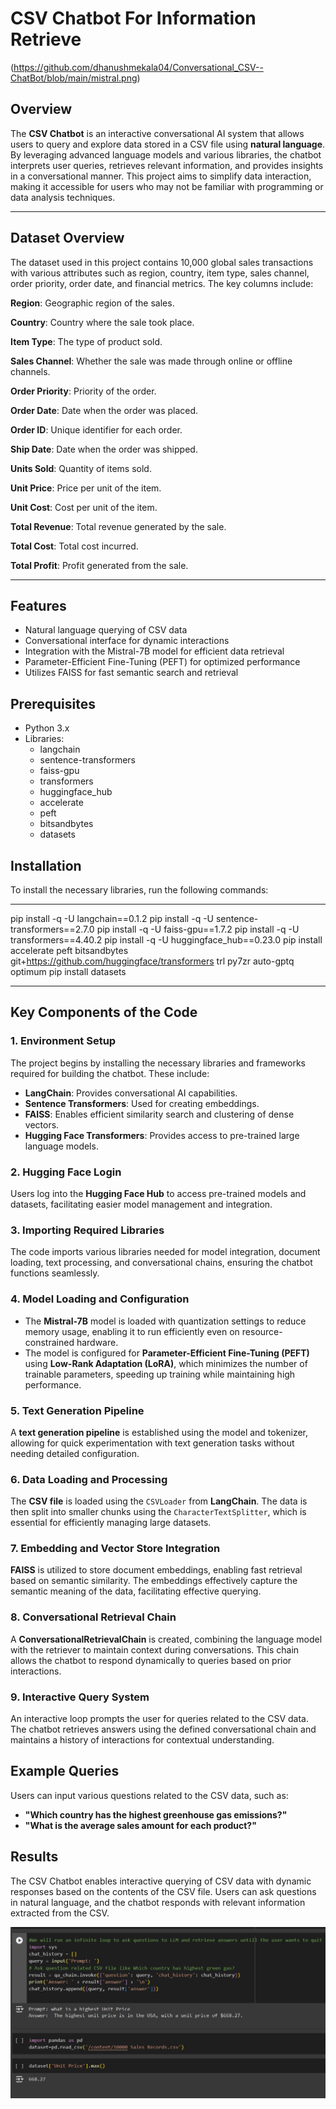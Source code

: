 
# **CSV Chatbot For Information Retrieve**

(https://github.com/dhanushmekala04/Conversational_CSV--ChatBot/blob/main/mistral.png)


## **Overview**
The **CSV Chatbot** is an interactive conversational AI system that allows users to query and explore data stored in a CSV file using **natural language**. By leveraging advanced language models and various libraries, the chatbot interprets user queries, retrieves relevant information, and provides insights in a conversational manner. This project aims to simplify data interaction, making it accessible for users who may not be familiar with programming or data analysis techniques.

---

## **Dataset Overview**
The dataset used in this project contains 10,000 global sales transactions with various attributes such as region, country, item type, sales channel, order priority, order date, and financial metrics. The key columns include:

**Region**: Geographic region of the sales.

**Country**: Country where the sale took place.

**Item Type**: The type of product sold.

**Sales Channel**: Whether the sale was made through online or offline channels.

**Order Priority**: Priority of the order.

**Order Date**: Date when the order was placed.

**Order ID**: Unique identifier for each order.

**Ship Date**: Date when the order was shipped.

**Units Sold**: Quantity of items sold.

**Unit Price**: Price per unit of the item.

**Unit Cost**: Cost per unit of the item.

**Total Revenue**: Total revenue generated by the sale.

**Total Cost**: Total cost incurred.

**Total Profit**: Profit generated from the sale.

 ---
## Features

- Natural language querying of CSV data
- Conversational interface for dynamic interactions
- Integration with the Mistral-7B model for efficient data retrieval
- Parameter-Efficient Fine-Tuning (PEFT) for optimized performance
- Utilizes FAISS for fast semantic search and retrieval

## Prerequisites

- Python 3.x
- Libraries:
  - langchain
  - sentence-transformers
  - faiss-gpu
  - transformers
  - huggingface_hub
  - accelerate
  - peft
  - bitsandbytes
  - datasets

## Installation

To install the necessary libraries, run the following commands:

---
pip install -q -U langchain==0.1.2
pip install -q -U sentence-transformers==2.7.0
pip install -q -U faiss-gpu==1.7.2
pip install -q -U transformers==4.40.2
pip install -q -U huggingface_hub==0.23.0
pip install accelerate peft bitsandbytes git+https://github.com/huggingface/transformers trl py7zr auto-gptq optimum
pip install datasets

---

## **Key Components of the Code**

### **1. Environment Setup**
The project begins by installing the necessary libraries and frameworks required for building the chatbot. These include:

- **LangChain**: Provides conversational AI capabilities.
- **Sentence Transformers**: Used for creating embeddings.
- **FAISS**: Enables efficient similarity search and clustering of dense vectors.
- **Hugging Face Transformers**: Provides access to pre-trained large language models.

### **2. Hugging Face Login**
Users log into the **Hugging Face Hub** to access pre-trained models and datasets, facilitating easier model management and integration.

### **3. Importing Required Libraries**
The code imports various libraries needed for model integration, document loading, text processing, and conversational chains, ensuring the chatbot functions seamlessly.

### **4. Model Loading and Configuration**
- The **Mistral-7B** model is loaded with quantization settings to reduce memory usage, enabling it to run efficiently even on resource-constrained hardware.
- The model is configured for **Parameter-Efficient Fine-Tuning (PEFT)** using **Low-Rank Adaptation (LoRA)**, which minimizes the number of trainable parameters, speeding up training while maintaining high performance.

### **5. Text Generation Pipeline**
A **text generation pipeline** is established using the model and tokenizer, allowing for quick experimentation with text generation tasks without needing detailed configuration.

### **6. Data Loading and Processing**
The **CSV file** is loaded using the `CSVLoader` from **LangChain**. The data is then split into smaller chunks using the `CharacterTextSplitter`, which is essential for efficiently managing large datasets.

### **7. Embedding and Vector Store Integration**
**FAISS** is utilized to store document embeddings, enabling fast retrieval based on semantic similarity. The embeddings effectively capture the semantic meaning of the data, facilitating effective querying.

### **8. Conversational Retrieval Chain**
A **ConversationalRetrievalChain** is created, combining the language model with the retriever to maintain context during conversations. This chain allows the chatbot to respond dynamically to queries based on prior interactions.

### **9. Interactive Query System**
An interactive loop prompts the user for queries related to the CSV data. The chatbot retrieves answers using the defined conversational chain and maintains a history of interactions for contextual understanding.

## **Example Queries**
Users can input various questions related to the CSV data, such as:

- **"Which country has the highest greenhouse gas emissions?"**
- **"What is the average sales amount for each product?"**

## **Results**
The CSV Chatbot enables interactive querying of CSV data with dynamic responses based on the contents of the CSV file. Users can ask questions in natural language, and the chatbot responds with relevant information extracted from the CSV.

![CSV Chatbot Interaction Example](https://github.com/dhanushmekala04/CHATBOT-ON-CSV/blob/main/Screenshot%202024-09-26%20043241.png)



